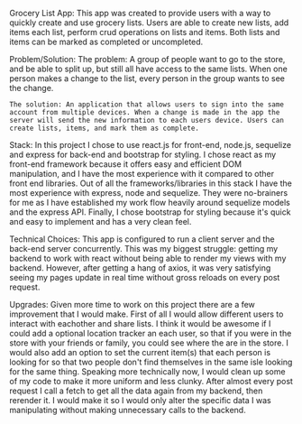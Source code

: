 
Grocery List App:
    This app was created to provide users with a way to quickly create and use grocery lists. Users are able to create new lists, add items each list, perform crud operations on lists and items. Both lists and items can be marked as completed or uncompleted. 

Problem/Solution:
    The problem: A group of people want to go to the store, and be able to split up, but still all have access to the same lists. When one person makes a change to the list, every person in the group wants to see the change.

    The solution: An application that allows users to sign into the same account from multiple devices. When a change is made in the app the server will send the new information to each users device. Users can create lists, items, and mark them as complete.


Stack:
    In this project I chose to use react.js for front-end, node.js, sequelize and express for back-end and bootstrap for styling. I chose react as my front-end framework because it offers easy and efficient DOM manipulation, and I have the most experience with it compared to other front end libraries. Out of all the frameworks/libraries in this stack I have the most experience with express, node and sequelize. They were no-brainers for me as I have established my work flow heavily around sequelize models and the express API. Finally, I chose bootstrap for styling because it's quick and easy to implement and has a very clean feel.

Technical Choices: 
    This app is configured to run a client server and the back-end server concurrently. This was my biggest struggle: getting my backend to work with react without being able to render my views with my backend. However, after getting a hang of axios, it was very satisfying seeing my pages update in real time without gross reloads on every post request. 




Upgrades: 
    Given more time to work on this project there are a few improvement that I would make. First of all I would allow different users to interact with eachother and share lists. I think it would be awesome if I could add a optional location tracker an each user, so that if you were in the store with your friends or family, you could see where the are in the store. I would also add an option to set the current item(s) that each person is looking for so that two people don't find themselves in the same isle looking for the same thing. Speaking more technically now, I would clean up some of my code to make it more uniform and less clunky. After almost every post request I call a fetch to get all the data again from my backend, then rerender it. I would make it so I would only alter the specific data I was manipulating without making unnecessary calls to the backend.